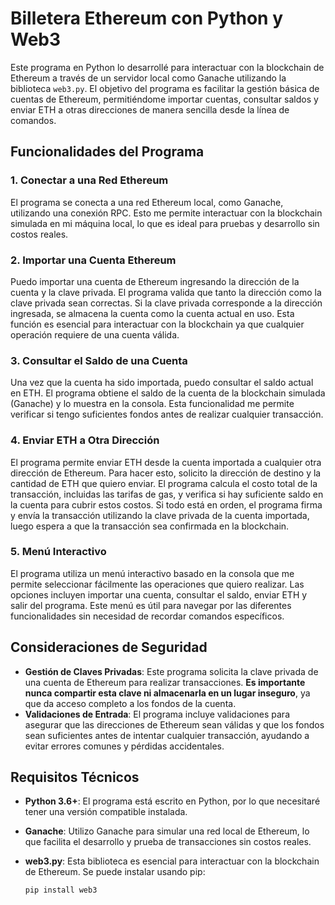 # Billetera Ethereum con Python y Web3

Este programa en Python lo desarrollé para interactuar con la blockchain de Ethereum a través de un servidor local como Ganache utilizando la biblioteca `web3.py`. El objetivo del programa es facilitar la gestión básica de cuentas de Ethereum, permitiéndome importar cuentas, consultar saldos y enviar ETH a otras direcciones de manera sencilla desde la línea de comandos.

## Funcionalidades del Programa

### 1. Conectar a una Red Ethereum

El programa se conecta a una red Ethereum local, como Ganache, utilizando una conexión RPC. Esto me permite interactuar con la blockchain simulada en mi máquina local, lo que es ideal para pruebas y desarrollo sin costos reales.

### 2. Importar una Cuenta Ethereum

Puedo importar una cuenta de Ethereum ingresando la dirección de la cuenta y la clave privada. El programa valida que tanto la dirección como la clave privada sean correctas. Si la clave privada corresponde a la dirección ingresada, se almacena la cuenta como la cuenta actual en uso. Esta función es esencial para interactuar con la blockchain ya que cualquier operación requiere de una cuenta válida.

### 3. Consultar el Saldo de una Cuenta

Una vez que la cuenta ha sido importada, puedo consultar el saldo actual en ETH. El programa obtiene el saldo de la cuenta de la blockchain simulada (Ganache) y lo muestra en la consola. Esta funcionalidad me permite verificar si tengo suficientes fondos antes de realizar cualquier transacción.

### 4. Enviar ETH a Otra Dirección

El programa permite enviar ETH desde la cuenta importada a cualquier otra dirección de Ethereum. Para hacer esto, solicito la dirección de destino y la cantidad de ETH que quiero enviar. El programa calcula el costo total de la transacción, incluidas las tarifas de gas, y verifica si hay suficiente saldo en la cuenta para cubrir estos costos. Si todo está en orden, el programa firma y envía la transacción utilizando la clave privada de la cuenta importada, luego espera a que la transacción sea confirmada en la blockchain.

### 5. Menú Interactivo

El programa utiliza un menú interactivo basado en la consola que me permite seleccionar fácilmente las operaciones que quiero realizar. Las opciones incluyen importar una cuenta, consultar el saldo, enviar ETH y salir del programa. Este menú es útil para navegar por las diferentes funcionalidades sin necesidad de recordar comandos específicos.

## Consideraciones de Seguridad

- **Gestión de Claves Privadas**: Este programa solicita la clave privada de una cuenta de Ethereum para realizar transacciones. **Es importante nunca compartir esta clave ni almacenarla en un lugar inseguro**, ya que da acceso completo a los fondos de la cuenta.
- **Validaciones de Entrada**: El programa incluye validaciones para asegurar que las direcciones de Ethereum sean válidas y que los fondos sean suficientes antes de intentar cualquier transacción, ayudando a evitar errores comunes y pérdidas accidentales.

## Requisitos Técnicos

- **Python 3.6+**: El programa está escrito en Python, por lo que necesitaré tener una versión compatible instalada.
- **Ganache**: Utilizo Ganache para simular una red local de Ethereum, lo que facilita el desarrollo y prueba de transacciones sin costos reales.
- **web3.py**: Esta biblioteca es esencial para interactuar con la blockchain de Ethereum. Se puede instalar usando pip:

   ```bash
   pip install web3
